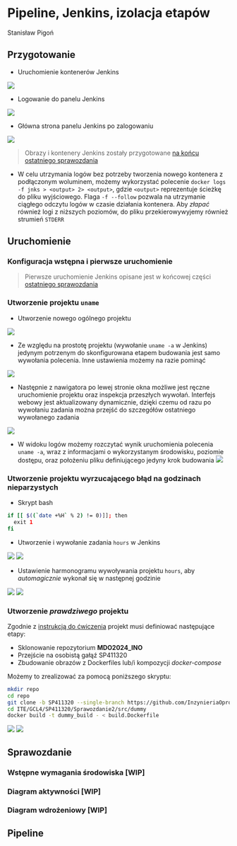 # Pipeline, Jenkins, izolacja etapów
Stanisław Pigoń

## Przygotowanie
- Uruchomienie kontenerów Jenkins

![](img/5/docker-start-jnks.png)

- Logowanie do panelu Jenkins

![](img/5/jnks-login.png)

- Główna strona panelu Jenkins po zalogowaniu

![](img/5/jnks-homepage.png)

> Obrazy i kontenery Jenkins zostały przygotowane [na końcu ostatniego sprawozdania](../Sprawozdanie2/README.md#instalacja-jenkins-w-systemime-linux-z-wyorzystaniem-kontenera-dind-docker-in-docker)

- W celu utrzymania logów bez potrzeby tworzenia nowego kontenera z podłączonym woluminem, możemy wykorzystać polecenie `docker logs -f jnks > <output> 2> <output>`, gdzie `<output>` reprezentuje ścieżkę do pliku wyjściowego. Flaga `-f --follow` pozwala na utrzymanie ciągłego odczytu logów w czasie działania kontenera. Aby *złapać* również logi z niższych poziomów, do pliku przekierowywyjemy również strumień `STDERR`

## Uruchomienie
### Konfiguracja wstępna i pierwsze uruchomienie
> Pierwsze uruchomienie Jenkins opisane jest w końcowej części [ostatniego sprawozdania](../Sprawozdanie2/README.md#uzyskanie-dostępu-do-panelu-kontrolnego-jenkins)

### Utworzenie projektu `uname`
- Utworzenie nowego ogólnego projektu

![](img/5/jnks-new-proj.png)

- Ze względu na prostotę projektu (wywołanie `uname -a` w Jenkins) jedynym potrzenym do skonfigurowana etapem budowania jest samo wywołania polecenia. Inne ustawienia możemy na razie pominąć

![](img/5/jnks-new-proj-uname-cmd.png)

- Następnie z nawigatora po lewej stronie okna możliwe jest ręczne uruchomienie projektu oraz inspekcja przeszłych wywołań. Interfejs webowy jest aktualizowany dynamicznie, dzięki czemu od razu po wywołaniu zadania można przejść do szczegółów ostatniego wywołanego zadania

![](img/5/jnks-proj-uname-logs-btn.png)

- W widoku logów możemy rozczytać wynik uruchomienia polecenia `uname -a`, wraz z informacjami o wykorzystanym środowisku, poziomie dostępu, oraz położeniu pliku definiującego jedyny krok budowania
![](img/5/jnks-proj-uname-logs-view.png)

### Utworzenie projektu wyrzucającego błąd na godzinach nieparzystych
- Skrypt bash
```bash
if [[ $((`date +%H` % 2) != 0)]]; then
  exit 1
fi
```

- Utworzenie i wywołanie zadania `hours` w Jenkins

![](img/5/jnks-proj-hours-setup.png)
![](img/5/inks-proj-hours-logs-success.png)

- Ustawienie harmonogramu wywoływania projektu `hours`, aby *automagicznie* wykonał się w następnej godzinie

![](img/5/jnks-proj-hours-setup-schedule.png)
![](img/5/jnks-proj-hours-logs-fail.png)

### Utworzenie *prawdziwego* projektu
Zgodnie z [instrukcją do ćwiczenia](../../../../READMEs/005-Task.md#uruchomienie) projekt musi definiować następujące etapy:
- Sklonowanie repozytorium **MDO2024_INO**
- Przejście na osobistą gałąź SP411320
- Zbudowanie obrazów z Dockerfiles lub/i kompozycji *docker-compose*

Możemy to zrealizować za pomocą poniższego skryptu:
```bash
mkdir repo
cd repo
git clone -b SP411320 --single-branch https://github.com/InzynieriaOprogramowaniaAGH/MDO2024_INO .
cd ITE/GCL4/SP411320/Sprawozdanie2/src/dummy
docker build -t dummy_build - < build.Dockerfile
```

![](img/5/jnks-proj-serious-setup.png)
![](img/5/jnks-proj-serious-logs.png)

## Sprawozdanie
### Wstępne wymagania środowiska [WIP]
### Diagram aktywności [WIP]
### Diagram wdrożeniowy [WIP]

## Pipeline
###
